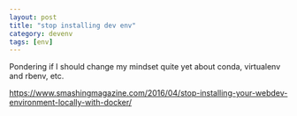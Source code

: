 ```yaml
---
layout: post
title: "stop installing dev env"
category: devenv
tags: [env]
---
```


Pondering if I should change my mindset quite yet about conda, virtualenv and rbenv, etc.
  
<https://www.smashingmagazine.com/2016/04/stop-installing-your-webdev-environment-locally-with-docker/>
  
